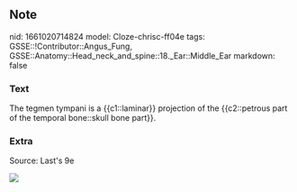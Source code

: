 ## Note
nid: 1661020714824
model: Cloze-chrisc-ff04e
tags: GSSE::!Contributor::Angus_Fung, GSSE::Anatomy::Head_neck_and_spine::18._Ear::Middle_Ear
markdown: false

### Text
The tegmen tympani is a {{c1::laminar}} projection of the {{c2::petrous part of the temporal bone::skull bone part}}.

### Extra
Source: Last's 9e
<div><img src=
"paste-79eea0e4bc1a151beb653d30cc2f26532aba1e0d.jpg"></div>
